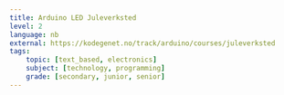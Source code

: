 ```yaml
---
title: Arduino LED Juleverksted
level: 2
language: nb
external: https://kodegenet.no/track/arduino/courses/juleverksted
tags:
    topic: [text_based, electronics]
    subject: [technology, programming]
    grade: [secondary, junior, senior]
---
```

